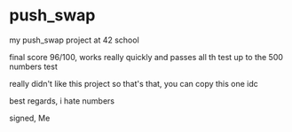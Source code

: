 # push_swap
  my push_swap project at 42 school
  
  final score 96/100, works really quickly and passes all th test up to the 500 numbers test
  
  really didn't like this project so that's that, you can copy this one idc
  
  best regards, i hate numbers
  
  signed, Me
